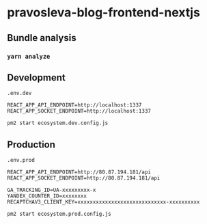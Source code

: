 # pravosleva-blog-frontend-nextjs

## Bundle analysis

### `yarn analyze`

## Development

`.env.dev`

```
REACT_APP_API_ENDPOINT=http://localhost:1337
REACT_APP_SOCKET_ENDPOINT=http://localhost:1337
```

```bash
pm2 start ecosystem.dev.config.js
```

## Production

`.env.prod`

```
REACT_APP_API_ENDPOINT=http://80.87.194.181/api
REACT_APP_SOCKET_ENDPOINT=http://80.87.194.181/api

GA_TRACKING_ID=UA-xxxxxxxxx-x
YANDEX_COUNTER_ID=xxxxxxxx
RECAPTCHAV3_CLIENT_KEY=xxxxxxxxxxxxxxxxxxxxxxxxxxxxx-xxxxxxxxxx
```

```bash
pm2 start ecosystem.prod.config.js
```
